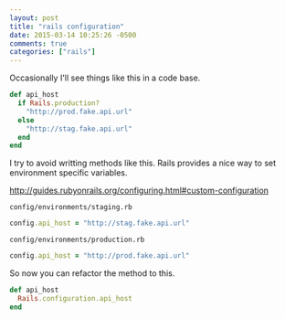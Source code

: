 ```yaml
---
layout: post
title: "rails configuration"
date: 2015-03-14 10:25:26 -0500
comments: true
categories: ["rails"]
---
```


Occasionally I'll see things like this in a code base.
```ruby
def api_host
  if Rails.production?
    "http://prod.fake.api.url"
  else
    "http://stag.fake.api.url"
  end
end
```

I try to avoid writting methods like this.  Rails provides a nice way to set environment specific variables.

http://guides.rubyonrails.org/configuring.html#custom-configuration



`config/environments/staging.rb`
```ruby
config.api_host = "http://stag.fake.api.url"
```

`config/environments/production.rb`
```ruby
config.api_host = "http://prod.fake.api.url"
```

So now you can refactor the method to this.

```ruby
def api_host
  Rails.configuration.api_host
end
```

